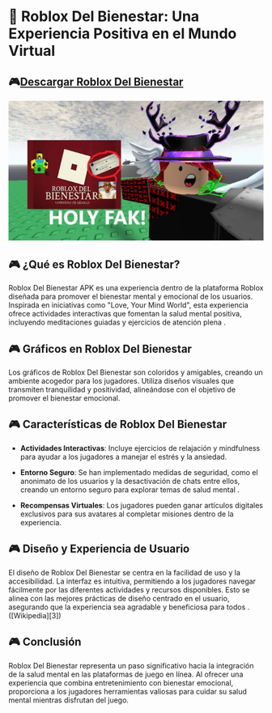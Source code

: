 # 🌟 Roblox Del Bienestar: Una Experiencia Positiva en el Mundo Virtual
## 🎮[Descargar Roblox Del Bienestar](https://apkmodjoy.net/es/roblox-del-bienestar/)
![alt text](image.png)

## 🎮 ¿Qué es Roblox Del Bienestar?

Roblox Del Bienestar APK es una experiencia dentro de la plataforma Roblox diseñada para promover el bienestar mental y emocional de los usuarios. Inspirada en iniciativas como "Love, Your Mind World", esta experiencia ofrece actividades interactivas que fomentan la salud mental positiva, incluyendo meditaciones guiadas y ejercicios de atención plena .

## 🎮 Gráficos en Roblox Del Bienestar

Los gráficos de Roblox Del Bienestar son coloridos y amigables, creando un ambiente acogedor para los jugadores. Utiliza diseños visuales que transmiten tranquilidad y positividad, alineándose con el objetivo de promover el bienestar emocional.

## 🎮 Características de Roblox Del Bienestar

* **Actividades Interactivas**: Incluye ejercicios de relajación y mindfulness para ayudar a los jugadores a manejar el estrés y la ansiedad.

* **Entorno Seguro**: Se han implementado medidas de seguridad, como el anonimato de los usuarios y la desactivación de chats entre ellos, creando un entorno seguro para explorar temas de salud mental .

* **Recompensas Virtuales**: Los jugadores pueden ganar artículos digitales exclusivos para sus avatares al completar misiones dentro de la experiencia.

## 🎮 Diseño y Experiencia de Usuario

El diseño de Roblox Del Bienestar se centra en la facilidad de uso y la accesibilidad. La interfaz es intuitiva, permitiendo a los jugadores navegar fácilmente por las diferentes actividades y recursos disponibles. Esto se alinea con las mejores prácticas de diseño centrado en el usuario, asegurando que la experiencia sea agradable y beneficiosa para todos .([Wikipedia][3])

## 🎮 Conclusión

Roblox Del Bienestar representa un paso significativo hacia la integración de la salud mental en las plataformas de juego en línea. Al ofrecer una experiencia que combina entretenimiento con bienestar emocional, proporciona a los jugadores herramientas valiosas para cuidar su salud mental mientras disfrutan del juego.
